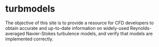 # turbmodels
The objective of this site is to provide a resource for CFD developers to obtain accurate and up-to-date information on widely-used Reynolds-averaged Navier-Stokes turbulence models, and verify that models are implemented correctly.
